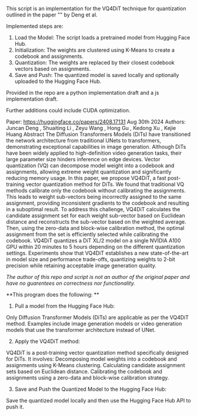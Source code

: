 This script is an implementation for the VQ4DiT technique for quantization outlined in the paper "" by Deng et al.

Implemented steps are:
1. Load the Model: The script loads a pretrained model from Hugging Face Hub.
2. Initialization: The weights are clustered using K-Means to create a codebook and assignments.
3. Quantization: The weights are replaced by their closest codebook vectors based on assignments.
4. Save and Push: The quantized model is saved locally and optionally uploaded to the Hugging Face Hub.

Provided in the repo are a python implementation draft and a js implementation draft.

Further additions could include CUDA optimization.


Paper:
https://huggingface.co/papers/2408.17131
Aug 30th 2024
Authors:
Juncan Deng
,
Shuaiting Li
,
Zeyu Wang
,
Hong Gu
,
Kedong Xu
,
Kejie Huang
Abstract
The Diffusion Transformers Models (DiTs) have transitioned the network architecture from traditional UNets to transformers, demonstrating exceptional capabilities in image generation. Although DiTs have been widely applied to high-definition video generation tasks, their large parameter size hinders inference on edge devices. Vector quantization (VQ) can decompose model weight into a codebook and assignments, allowing extreme weight quantization and significantly reducing memory usage. In this paper, we propose VQ4DiT, a fast post-training vector quantization method for DiTs. We found that traditional VQ methods calibrate only the codebook without calibrating the assignments. This leads to weight sub-vectors being incorrectly assigned to the same assignment, providing inconsistent gradients to the codebook and resulting in a suboptimal result. To address this challenge, VQ4DiT calculates the candidate assignment set for each weight sub-vector based on Euclidean distance and reconstructs the sub-vector based on the weighted average. Then, using the zero-data and block-wise calibration method, the optimal assignment from the set is efficiently selected while calibrating the codebook. VQ4DiT quantizes a DiT XL/2 model on a single NVIDIA A100 GPU within 20 minutes to 5 hours depending on the different quantization settings. Experiments show that VQ4DiT establishes a new state-of-the-art in model size and performance trade-offs, quantizing weights to 2-bit precision while retaining acceptable image generation quality.

*The author of this repo and script is not an author of the original paper and have no guarentees on correctness nor functionality.*

**This program does the following: **

1. Pull a model from the Hugging Face Hub:

Only Diffusion Transformer Models (DiTs) are applicable as per the VQ4DiT method. Examples include image generation models or video generation models that use the transformer architecture instead of UNet.

2. Apply the VQ4DiT method:

VQ4DiT is a post-training vector quantization method specifically designed for DiTs. It involves:
Decomposing model weights into a codebook and assignments using K-Means clustering.
Calculating candidate assignment sets based on Euclidean distance.
Calibrating the codebook and assignments using a zero-data and block-wise calibration strategy.

3. Save and Push the Quantized Model to the Hugging Face Hub:

Save the quantized model locally and then use the Hugging Face Hub API to push it.

